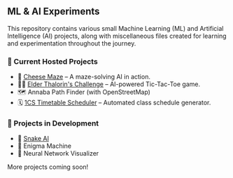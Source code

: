 ## ML & AI Experiments
This repository contains various small Machine Learning (ML) and Artificial Intelligence (AI) projects, along with miscellaneous files created for learning and experimentation throughout the journey.

### 🚀 Current Hosted Projects
* 🧀 [Cheese Maze](https://cheese-maze.vercel.app) – A maze-solving AI in action.
* 🧙‍♂️ [Elder Thalorin's Challenge](https://elder-thalorins-challenge.vercel.app/) – AI-powered Tic-Tac-Toe game.
* 🗺️ Annaba Path Finder (with OpenStreetMap)
* 🗓️ [1CS Timetable Scheduler](https://timetable-scheduler.vercel.app/) – Automated class schedule generator.

### 🔧 Projects in Development
* 🐍 [Snake AI](https://snake-ai-nine.vercel.app/) 
* 🔐 Enigma Machine 
* 🧠 Neural Network Visualizer 


More projects coming soon! 
